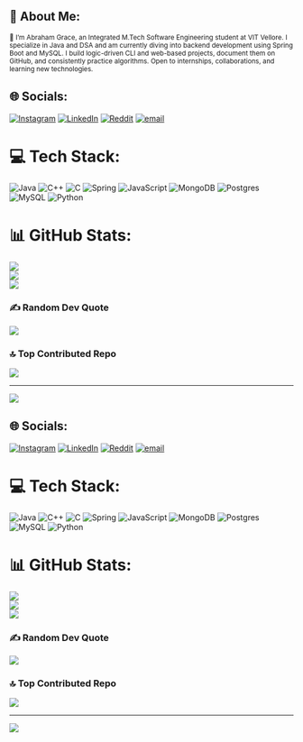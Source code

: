 ## 💫 About Me:

<small>

👋 I’m Abraham Grace, an Integrated M.Tech Software Engineering student at VIT Vellore.
I specialize in Java and DSA and am currently diving into backend development using Spring Boot and MySQL.
I build logic-driven CLI and web-based projects, document them on GitHub, and consistently practice algorithms.
Open to internships, collaborations, and learning new technologies.

</small>



## 🌐 Socials:
[![Instagram](https://img.shields.io/badge/Instagram-%23E4405F.svg?logo=Instagram&logoColor=white)](https://instagram.com/__a_b_a_r__) [![LinkedIn](https://img.shields.io/badge/LinkedIn-%230077B5.svg?logo=linkedin&logoColor=white)](https://linkedin.com/in/abrahamgracef) [![Reddit](https://img.shields.io/badge/Reddit-%23FF4500.svg?logo=Reddit&logoColor=white)](https://reddit.com/user/abrahamgrace) [![email](https://img.shields.io/badge/Email-D14836?logo=gmail&logoColor=white)](mailto:abrahamgracef@gmail.com) 

# 💻 Tech Stack:
![Java](https://img.shields.io/badge/java-%23ED8B00.svg?style=for-the-badge&logo=openjdk&logoColor=white) ![C++](https://img.shields.io/badge/c++-%2300599C.svg?style=for-the-badge&logo=c%2B%2B&logoColor=white) ![C](https://img.shields.io/badge/c-%2300599C.svg?style=for-the-badge&logo=c&logoColor=white) ![Spring](https://img.shields.io/badge/spring-%236DB33F.svg?style=for-the-badge&logo=spring&logoColor=white) ![JavaScript](https://img.shields.io/badge/javascript-%23323330.svg?style=for-the-badge&logo=javascript&logoColor=%23F7DF1E) ![MongoDB](https://img.shields.io/badge/MongoDB-%234ea94b.svg?style=for-the-badge&logo=mongodb&logoColor=white) ![Postgres](https://img.shields.io/badge/postgres-%23316192.svg?style=for-the-badge&logo=postgresql&logoColor=white) ![MySQL](https://img.shields.io/badge/mysql-4479A1.svg?style=for-the-badge&logo=mysql&logoColor=white) ![Python](https://img.shields.io/badge/python-3670A0?style=for-the-badge&logo=python&logoColor=ffdd54)
# 📊 GitHub Stats:
![](https://github-readme-stats.vercel.app/api?username=abraham-grace-dev&theme=dark&hide_border=false&include_all_commits=false&count_private=false)<br/>
![](https://nirzak-streak-stats.vercel.app/?user=abraham-grace-dev&theme=dark&hide_border=false)<br/>
![](https://github-readme-stats.vercel.app/api/top-langs/?username=abraham-grace-dev&theme=dark&hide_border=false&include_all_commits=false&count_private=false&layout=compact)

### ✍️ Random Dev Quote
![](https://quotes-github-readme.vercel.app/api?type=horizontal&theme=radical)

### 🔝 Top Contributed Repo
![](https://github-contributor-stats.vercel.app/api?username=abraham-grace-dev&limit=5&theme=dark&combine_all_yearly_contributions=true)

---
[![](https://visitcount.itsvg.in/api?id=abraham-grace-dev&icon=0&color=0)](https://visitcount.itsvg.in)

<!-- Proudly created with GPRM ( https://gprm.itsvg.in ) -->



## 🌐 Socials:
[![Instagram](https://img.shields.io/badge/Instagram-%23E4405F.svg?logo=Instagram&logoColor=white)](https://instagram.com/__a_b_a_r__) [![LinkedIn](https://img.shields.io/badge/LinkedIn-%230077B5.svg?logo=linkedin&logoColor=white)](https://linkedin.com/in/abrahamgracef) [![Reddit](https://img.shields.io/badge/Reddit-%23FF4500.svg?logo=Reddit&logoColor=white)](https://reddit.com/user/abrahamgrace) [![email](https://img.shields.io/badge/Email-D14836?logo=gmail&logoColor=white)](mailto:abrahamgracef@gmail.com) 

# 💻 Tech Stack:
![Java](https://img.shields.io/badge/java-%23ED8B00.svg?style=for-the-badge&logo=openjdk&logoColor=white) ![C++](https://img.shields.io/badge/c++-%2300599C.svg?style=for-the-badge&logo=c%2B%2B&logoColor=white) ![C](https://img.shields.io/badge/c-%2300599C.svg?style=for-the-badge&logo=c&logoColor=white) ![Spring](https://img.shields.io/badge/spring-%236DB33F.svg?style=for-the-badge&logo=spring&logoColor=white) ![JavaScript](https://img.shields.io/badge/javascript-%23323330.svg?style=for-the-badge&logo=javascript&logoColor=%23F7DF1E) ![MongoDB](https://img.shields.io/badge/MongoDB-%234ea94b.svg?style=for-the-badge&logo=mongodb&logoColor=white) ![Postgres](https://img.shields.io/badge/postgres-%23316192.svg?style=for-the-badge&logo=postgresql&logoColor=white) ![MySQL](https://img.shields.io/badge/mysql-4479A1.svg?style=for-the-badge&logo=mysql&logoColor=white) ![Python](https://img.shields.io/badge/python-3670A0?style=for-the-badge&logo=python&logoColor=ffdd54)
# 📊 GitHub Stats:
![](https://github-readme-stats.vercel.app/api?username=abraham-grace-dev&theme=dark&hide_border=false&include_all_commits=false&count_private=false)<br/>
![](https://nirzak-streak-stats.vercel.app/?user=abraham-grace-dev&theme=dark&hide_border=false)<br/>
![](https://github-readme-stats.vercel.app/api/top-langs/?username=abraham-grace-dev&theme=dark&hide_border=false&include_all_commits=false&count_private=false&layout=compact)

### ✍️ Random Dev Quote
![](https://quotes-github-readme.vercel.app/api?type=horizontal&theme=radical)

### 🔝 Top Contributed Repo
![](https://github-contributor-stats.vercel.app/api?username=abraham-grace-dev&limit=5&theme=dark&combine_all_yearly_contributions=true)

---
[![](https://visitcount.itsvg.in/api?id=abraham-grace-dev&icon=0&color=0)](https://visitcount.itsvg.in)

<!-- Proudly created with GPRM ( https://gprm.itsvg.in ) -->
